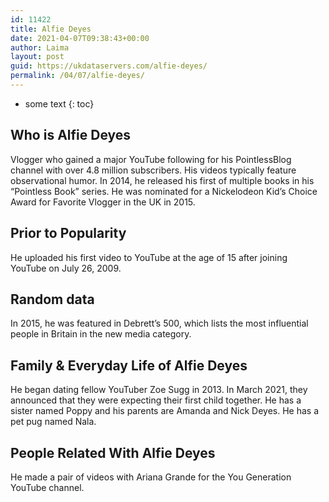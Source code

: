 ```yaml
---
id: 11422
title: Alfie Deyes
date: 2021-04-07T09:38:43+00:00
author: Laima
layout: post
guid: https://ukdataservers.com/alfie-deyes/
permalink: /04/07/alfie-deyes/
---
```


* some text
{: toc}


## Who is Alfie Deyes
                  
                  
                  
Vlogger who gained a major YouTube following for his PointlessBlog channel with over 4.8 million subscribers. His videos typically feature observational humor. In 2014, he released his first of multiple books in his &#8220;Pointless Book&#8221; series. He was nominated for a Nickelodeon Kid&#8217;s Choice Award for Favorite Vlogger in the UK in 2015. 
                  
              
            
              
            
                
                
                
## Prior to Popularity
                  
                  
                  
He uploaded his first video to YouTube at the age of 15 after joining YouTube on July 26, 2009. 
                  
              
            
              
            
                
                
                
## Random data
                  
                  
                  
In 2015, he was featured in Debrett&#8217;s 500, which lists the most influential people in Britain in the new media category. 
                  
              
            
              
            
                
                
                
## Family & Everyday Life of Alfie Deyes
                  
                  
                  
He began dating fellow YouTuber Zoe Sugg in 2013. In March 2021, they announced that they were expecting their first child together. He has a sister named Poppy and his parents are Amanda and Nick Deyes. He has a pet pug named Nala. 
                  
              
            
              
            
                
                
                
## People Related With Alfie Deyes
                  
                  
                  
He made a pair of videos with Ariana Grande for the You Generation YouTube channel.
                  
              
            
              
            
                
              
            
              
              
            
            
              
            
          
          
          